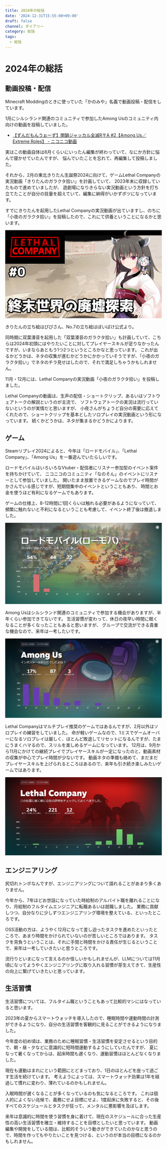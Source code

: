 ```yaml
---
title: 2024年の総括
date: '2024-12-31T15:55:00+09:00'
draft: false
channel: ダイアリー
category: 総括
tags:
  - 総括
---
```

# 2024年の総括

## 動画投稿・配信

Minecraft Moddingのときに使っていた「かのみや」名義で動画投稿・配信をしています。

1月にシルシランド関連のコミュニティで参加したAmong Usのコミュニティ内向けの動画を投稿していました。

- [【ずんだもんうぉーず】闇鍋ジャッカル全滅R〒A #2【Among Us／Extreme Roles】 - ニコニコ動画](https://www.nicovideo.jp/watch/sm43323152)

実はこの動画自体は8月くらいにいったん編集が終わっていて、なにか方針に悩んで寝かせていたんですが、
悩んでいたことを忘れて、再編集して投稿しました。

それから、2月の東北きりたん生誕祭2024に向けて、ゲームLethal Companyの実況動画「きりたんのガラクタ拾い」を計画していて、
2023年末に収録していたもので進めていましたが、
遊劇場になりきらない実況動画という方針を打ち立てたことが自分の技量を超えていて、編集に納得がいかずボツになっています。

すでにきりたんを起用したLethal Companyの実況動画が出ていますし、のちに「小夜のガラクタ拾い」を投稿したので、これにて供養ということになるかと思います。

![きりたんのガラクタ拾い サムネイル画像](images/kiritan_lethal_company_0.png)

きりたんの立ち絵はぴぴさん、No.7の立ち絵はぼいばけ公式より。

同時期に双葉湊音を起用した「双葉湊音のガラクタ拾い」も計画していて、こちらは2024年初頭にはやりたいことに対してプレイヤースキルが足りなかったんですが、いまならあともう1つ2つというところかなと思っています。
これが出るかどうかは、ネタの収集が進むかどうかにかかっていそうですが、「小夜のガラクタ拾い」でネタのチラ見せはしたので、それで満足しちゃうかもしれません。

11月・12月には、Lethal Companyの実況動画「小夜のガラクタ拾い」を投稿しました。

Lethal Companyの動画は、生声の配信・ショートクリップ、あるいはソフトウェアトークの解説というのが主流で、
ソフトウェアトークの実況は流行っていないというのが実情だと思いますが、
小夜さんがちょうど自分の需要に応えてくれたので、ショートクリップを基本としたソロプレイの実況動画という形になっています。
続くかどうかは、ネタが集まるかどうかによります。

## ゲーム

Steamリプレイ2024によると、今年は「ロードモバイル」、「Lethal Company」、「Among Us」を一番遊んでいたらしいです。

ロードモバイルはいろいろなVtuber・配信者にリスナー参加型のイベント案件を持ちかけていて、
ニコニコのコミュニティ「なのそん」のイベントにリスナーとして参加していました。
開いたまま放置できるゲームなのでプレイ時間がかさんでいる感じですが、短期間集中のイベントということもあり、
時間とお金を使うほど有利になるゲームでもあります。

ゲームの仕様上、8-12時間に1回くらいは触れる必要があるようになっていて、
頻繁に触れないと不利になるということも考慮して、イベント終了後は撤退しました。

![Steamリプレイ2024 ロードモバイル](images/steam_replay_2024_lords_mobile.png)

Among Usはシルシランド関連のコミュニティで参加する機会がありますが、半年くらい参加できてないです。
生活習慣が変わって、休日の夜早い時間に眠くなることが多くなったこともあると思いますが、
グループで交流ができる貴重な機会なので、来年は一考したいです。

![Steamリプレイ2024 Among Us](images/steam_replay_2024_among_us.png)

Lethal Companyはマルチプレイ推奨のゲームではあるんですが、2月以外はソロプレイの練習をしていました。
命が軽いゲームなので、1ミスでゲームオーバーになるソロプレイは厳しく、ほとんど敗退してリセットになるんですが、たまにうまくハマるので、スリルを楽しめるゲームになっています。
12月は、9月から11月にかけての継続プレイでプレイヤースキルが一定になったのと、動画素材の収集が中心でプレイ時間が少ないです。
動画ネタの準備も絡めて、まだまだプレイヤースキルを上げられるところはあるので、来年も引き続き楽しみたいゲームではあります。

![Steamリプレイ2024 Lethal Company](images/steam_replay_2024_lethal_company.png)

## エンジニアリング

尻切れトンボなんですが、エンジニアリングについて語れることがあまり多くありません。

今年から、7年ほどお世話になっていた時給制のアルバイト職を離れることになり、月給制のフルタイムエンジニアに転職あるいは就職しました。
業務に貢献しつつ、自分なりに少しずつエンジニアリング環境を整えている、といったところです。

OSS活動の方は、ようやく12月になって差し迫ったタスクを進めたといったところで、あまり時間をかけられていないのが苦しいところではあります。
タスクを背負うということは、それに手間と時間をかける責任が生じるということで、来年は一考していきたいと思うところです。

流行りといまになって言えるのか怪しいかもしれませんが、LLMについては11月頃になってようやくエンジニアリングに取り入れる習慣が芽生えてきて、生産性の向上に繋げていきたいと思っています。

## 生活習慣

生活習慣については、フルタイム職ということもあって比較的マシにはなっていると思います。

2023年の夏からスマートウォッチを導入したので、睡眠時間や運動時間の計測ができるようになり、自分の生活習慣を客観的に見ることができるようになりました。

今年度の初め頃は、業務のために睡眠習慣・生活習慣を安定させるという目的で、朝・昼・夕などに意識的に短時間運動するようにしていたんですが、
夏になって暑くなってからは、起床時間も遅くなり、運動習慣はほとんどなくなりました。

現在も運動はまれにという範囲にとどまっており、1日のほとんどを座って過ごす生活を続けています。
考えようによっては、スマートウォッチ効果は1年を経過して慣れに変わり、薄れているのかもしれません。

入眠時間が遅くなることが多くなっているのも気になるところです。
これは個人的によくない兆候で、義務にせよ目標にせよ、1度起床に失敗すると、その後すべてのスケジュールとタスクが狂って、メンタルに悪影響を及ぼします。

来年は意識的に時間を使う習慣を身に着けて、現在のスケジュールに合った生産性の高い生活習慣を確立・維持することを目標としたいと思っています。
動画編集や開発をしている間は、比較的そういう動きができていたのかなと思うので、時間を作ってもやりたいことを見つける、というのが本当の目標になるのかもしれません。
